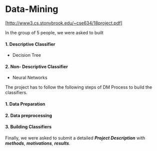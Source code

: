 # Data-Mining
[http://www3.cs.stonybrook.edu/~cse634/18project.pdf]

In the group of 5 people, we were asked to built 
#### 1. Descriptive Classifier
  - Decision Tree
#### 2. Non- Descriptive Classifier
  - Neural Networks
  
The project has to follow the following steps of DM Process to build the classifiers.
#### 1. Data Preparation
#### 2. Data preprocessing
#### 3. Building Classifiers

Finally, we were asked to submit a detailed ***Project Description*** with ***methods***, ***motivations***, ***results***.

